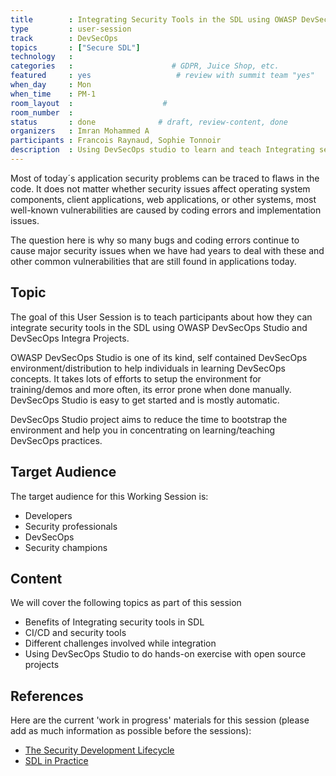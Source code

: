 ```yaml
---
title        : Integrating Security Tools in the SDL using OWASP DevSecOps Studio
type         : user-session
track        : DevSecOps
topics       : ["Secure SDL"]
technology   :
categories   :                      # GDPR, Juice Shop, etc.
featured     : yes                   # review with summit team "yes"
when_day     : Mon
when_time    : PM-1
room_layout  :                    #
room_number  :
status       : done              # draft, review-content, done
organizers   : Imran Mohammed A
participants : Francois Raynaud, Sophie Tonnoir
description  : Using DevSecOps studio to learn and teach Integrating security tools in the SDL
---
```


Most of today´s application security problems can be traced to flaws in the code. It does not matter whether security issues affect operating system components, client applications, web applications, or other systems, most well-known vulnerabilities are caused by coding errors and implementation issues.

The question here is why so many bugs and coding errors continue to cause major security issues when we have had years to deal with these and other common vulnerabilities that are still found in applications today.

## Topic

The goal of this User Session is to teach participants about how they can integrate security tools in the SDL using OWASP DevSecOps Studio and DevSecOps Integra Projects.

OWASP DevSecOps Studio is one of its kind, self contained DevSecOps environment/distribution to help individuals in learning DevSecOps concepts. It takes lots of efforts to setup the environment for training/demos and more often, its error prone when done manually. DevSecOps Studio is easy to get started and is mostly automatic.

DevSecOps Studio project aims to reduce the time to bootstrap the environment and help you in concentrating on learning/teaching DevSecOps practices.

## Target Audience

The target audience for this Working Session is:
 - Developers
 - Security professionals
 - DevSecOps
 - Security champions

## Content

We will cover the following topics as part of this session

 - Benefits of Integrating security tools in SDL
 - CI/CD and security tools
 - Different challenges involved while integration
 - Using DevSecOps Studio to do hands-on exercise with open source projects

## References

Here are the current 'work in progress' materials for this session (please add as much information as possible before the sessions):
- [The Security Development Lifecycle](https://www.owasp.org/images/7/78/OWASP_AppSec_Research_2010_Keynote_2_by_Lipner.pdf)
- [SDL in Practice](https://www.owasp.org/images/4/45/SDL_in_practice.pdf)
